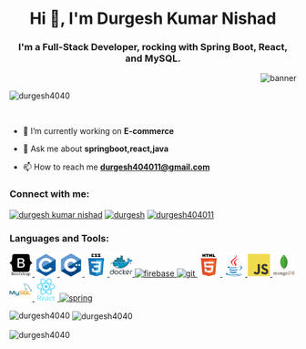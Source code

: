 <h1 align="center">Hi 👋, I'm Durgesh Kumar Nishad</h1>
<h3 align="center">I'm a Full-Stack Developer, rocking with Spring Boot, React, and MySQL.</h3>

<p align="right"><img  alt="banner" width="400" src="https://www.google.com/imgres?imgurl=https%3A%2F%2Fmiro.medium.com%2Fv2%2Fresize%3Afit%3A679%2F1*zVnWJtyGOX_kUIDm6ccCfQ.gif&tbnid=CVLQvplLvZ78OM&vet=12ahUKEwjpq-3v58mDAxX7UWwGHTOBCKYQMygKegUIARCAAQ..i&imgrefurl=https%3A%2F%2Fmedium.com%2Flinkapi-solutions%2Fhow-to-reach-developer-experience-supreme-level-part-one-ed87015af29f&docid=h_gUlk3LQXme3M&w=680&h=428&q=animation%20coding%20gif&ved=2ahUKEwjpq-3v58mDAxX7UWwGHTOBCKYQMygKegUIARCAAQ"/>
<p align="left"> <img src="https://komarev.com/ghpvc/?username=durgesh4040&label=Profile%20views&color=0e75b6&style=flat" alt="durgesh4040" /> </p>

<p align="left"> <a href="https://twitter.com/" target="blank"><img src="https://img.shields.io/twitter/follow/?logo=twitter&style=for-the-badge" alt="" /></a> </p>

- 🔭 I’m currently working on **E-commerce**

- 💬 Ask me about **springboot,react,java**

- 📫 How to reach me **durgesh404011@gmail.com**

<h3 align="left">Connect with me:</h3>
<p align="left">
<a href="https://linkedin.com/in/durgesh kumar nishad" target="blank"><img align="center" src="https://raw.githubusercontent.com/rahuldkjain/github-profile-readme-generator/master/src/images/icons/Social/linked-in-alt.svg" alt="durgesh kumar nishad" height="30" width="40" /></a>
<a href="https://www.leetcode.com/durgesh" target="blank"><img align="center" src="https://raw.githubusercontent.com/rahuldkjain/github-profile-readme-generator/master/src/images/icons/Social/leet-code.svg" alt="durgesh" height="30" width="40" /></a>
<a href="https://auth.geeksforgeeks.org/user/durgesh404011" target="blank"><img align="center" src="https://raw.githubusercontent.com/rahuldkjain/github-profile-readme-generator/master/src/images/icons/Social/geeks-for-geeks.svg" alt="durgesh404011" height="30" width="40" /></a>
</p>

<h3 align="left">Languages and Tools:</h3>
<p align="left"> <a href="https://getbootstrap.com" target="_blank" rel="noreferrer"> <img src="https://raw.githubusercontent.com/devicons/devicon/master/icons/bootstrap/bootstrap-plain-wordmark.svg" alt="bootstrap" width="40" height="40"/> </a> <a href="https://www.cprogramming.com/" target="_blank" rel="noreferrer"> <img src="https://raw.githubusercontent.com/devicons/devicon/master/icons/c/c-original.svg" alt="c" width="40" height="40"/> </a> <a href="https://www.w3schools.com/cpp/" target="_blank" rel="noreferrer"> <img src="https://raw.githubusercontent.com/devicons/devicon/master/icons/cplusplus/cplusplus-original.svg" alt="cplusplus" width="40" height="40"/> </a> <a href="https://www.w3schools.com/css/" target="_blank" rel="noreferrer"> <img src="https://raw.githubusercontent.com/devicons/devicon/master/icons/css3/css3-original-wordmark.svg" alt="css3" width="40" height="40"/> </a> <a href="https://www.docker.com/" target="_blank" rel="noreferrer"> <img src="https://raw.githubusercontent.com/devicons/devicon/master/icons/docker/docker-original-wordmark.svg" alt="docker" width="40" height="40"/> </a> <a href="https://firebase.google.com/" target="_blank" rel="noreferrer"> <img src="https://www.vectorlogo.zone/logos/firebase/firebase-icon.svg" alt="firebase" width="40" height="40"/> </a> <a href="https://git-scm.com/" target="_blank" rel="noreferrer"> <img src="https://www.vectorlogo.zone/logos/git-scm/git-scm-icon.svg" alt="git" width="40" height="40"/> </a> <a href="https://www.w3.org/html/" target="_blank" rel="noreferrer"> <img src="https://raw.githubusercontent.com/devicons/devicon/master/icons/html5/html5-original-wordmark.svg" alt="html5" width="40" height="40"/> </a> <a href="https://www.java.com" target="_blank" rel="noreferrer"> <img src="https://raw.githubusercontent.com/devicons/devicon/master/icons/java/java-original.svg" alt="java" width="40" height="40"/> </a> <a href="https://developer.mozilla.org/en-US/docs/Web/JavaScript" target="_blank" rel="noreferrer"> <img src="https://raw.githubusercontent.com/devicons/devicon/master/icons/javascript/javascript-original.svg" alt="javascript" width="40" height="40"/> </a> <a href="https://www.mongodb.com/" target="_blank" rel="noreferrer"> <img src="https://raw.githubusercontent.com/devicons/devicon/master/icons/mongodb/mongodb-original-wordmark.svg" alt="mongodb" width="40" height="40"/> </a> <a href="https://www.mysql.com/" target="_blank" rel="noreferrer"> <img src="https://raw.githubusercontent.com/devicons/devicon/master/icons/mysql/mysql-original-wordmark.svg" alt="mysql" width="40" height="40"/> </a> <a href="https://reactjs.org/" target="_blank" rel="noreferrer"> <img src="https://raw.githubusercontent.com/devicons/devicon/master/icons/react/react-original-wordmark.svg" alt="react" width="40" height="40"/> </a> <a href="https://spring.io/" target="_blank" rel="noreferrer"> <img src="https://www.vectorlogo.zone/logos/springio/springio-icon.svg" alt="spring" width="40" height="40"/> </a> </p>

<p><img align="left" src="https://github-readme-stats.vercel.app/api/top-langs?username=durgesh4040&show_icons=true&locale=en&layout=compact" alt="durgesh4040" /></p>

<p>&nbsp;<img align="center" src="https://github-readme-stats.vercel.app/api?username=durgesh4040&show_icons=true&locale=en" alt="durgesh4040" /></p>

<p><img align="center" src="https://github-readme-streak-stats.herokuapp.com/?user=durgesh4040&" alt="durgesh4040" /></p>
